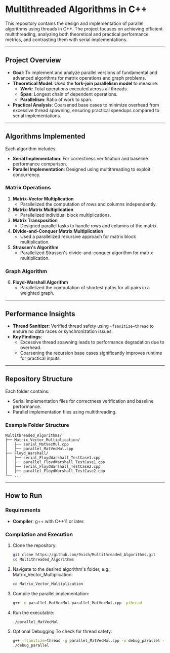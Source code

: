 # Multithreaded Algorithms in C++

This repository contains the design and implementation of parallel algorithms using threads in C++. The project focuses on achieving efficient multithreading, analyzing both theoretical and practical performance metrics, and contrasting them with serial implementations.

---

## **Project Overview**

- **Goal**: To implement and analyze parallel versions of fundamental and advanced algorithms for matrix operations and graph problems.
- **Theoretical Model**: Used the **fork-join parallelism model** to measure:
  - **Work**: Total operations executed across all threads.
  - **Span**: Longest chain of dependent operations.
  - **Parallelism**: Ratio of work to span.
- **Practical Analysis**: Coarsened base cases to minimize overhead from excessive thread spawning, ensuring practical speedups compared to serial implementations.

---

## **Algorithms Implemented**

Each algorithm includes:
- **Serial Implementation**: For correctness verification and baseline performance comparison.
- **Parallel Implementation**: Designed using multithreading to exploit concurrency.

### **Matrix Operations**
1. **Matrix-Vector Multiplication**  
   - Parallelized the computation of rows and columns independently.
2. **Matrix-Matrix Multiplication**  
   - Parallelized individual block multiplications.
3. **Matrix Transposition**  
   - Designed parallel tasks to handle rows and columns of the matrix.
4. **Divide-and-Conquer Matrix Multiplication**  
   - Used a parallelized recursive approach for matrix block multiplication.
5. **Strassen's Algorithm**  
   - Parallelized Strassen's divide-and-conquer algorithm for matrix multiplication.

### **Graph Algorithm**
6. **Floyd-Warshall Algorithm**  
   - Parallelized the computation of shortest paths for all pairs in a weighted graph.

---

## **Performance Insights**
- **Thread Sanitizer**: Verified thread safety using `-fsanitize=thread` to ensure no data races or synchronization issues.
- **Key Findings**:
  - Excessive thread spawning leads to performance degradation due to overhead.
  - Coarsening the recursion base cases significantly improves runtime for practical inputs.

---

## **Repository Structure**

Each folder contains:
- Serial implementation files for correctness verification and baseline performance.
- Parallel implementation files using multithreading.

### **Example Folder Structure**
```plaintext
Multithreaded_Algorithms/
├── Matrix_Vector_Multiplication/
│   ├── serial_MatVecMul.cpp
│   ├── parallel_MatVecMul.cpp
├── Floyd_Warshall/
│   ├── serial_FloydWarshall_TestCase1.cpp
│   ├── parallel_FloydWarshall_TestCase1.cpp
│   ├── serial_FloydWarshall_TestCase2.cpp
│   ├── parallel_FloydWarshall_TestCase2.cpp
└── ...
```

---

## **How to Run**

### **Requirements**
- **Compiler**: g++ with C++11 or later.

### **Compilation and Execution**
1. Clone the repository:
   ```bash
   git clone https://github.com/9nish/Multithreaded_Algorithms.git
   cd Multithreaded_Algorithms
   ```
2. Navigate to the desired algorithm's folder, e.g., Matrix_Vector_Multiplication:
    ```bash
    cd Matrix_Vector_Multiplication
    ```
3. Compile the parallel implementation:
    ```bash
    g++ -o parallel_MatVecMul parallel_MatVecMul.cpp -pthread
    ```
4. Run the executable:
    ```bash
    ./parallel_MatVecMul
    ```
5. Optional Debugging
    To check for thread safety:
    ```bash
    g++ -fsanitize=thread -g parallel_MatVecMul.cpp -o debug_parallel -pthread
    ./debug_parallel
    ```